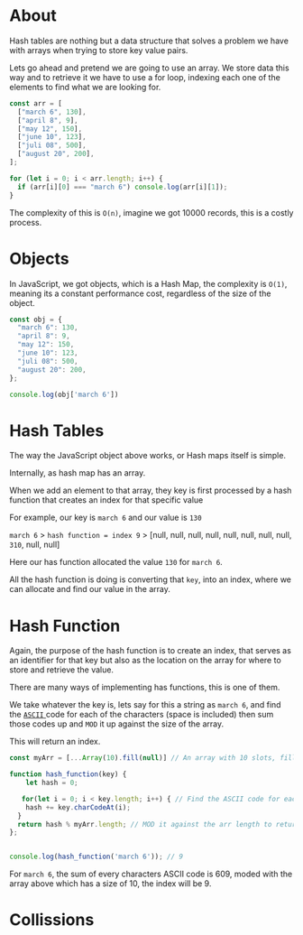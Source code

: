 # About
Hash tables are nothing but a data structure that solves a problem we have with arrays when trying to store key value pairs.

Lets go ahead and pretend we are going to use an array.
We store data this way and to retrieve it we have to use a for loop, indexing each one of the elements to find what we are looking for.

```js
const arr = [
  ["march 6", 130],
  ["april 8", 9],
  ["may 12", 150],
  ["june 10", 123],
  ["juli 08", 500],
  ["august 20", 200],
];

for (let i = 0; i < arr.length; i++) {
  if (arr[i][0] === "march 6") console.log(arr[i][1]);
}
```

The complexity of this is `O(n)`, imagine we got 10000 records, this is a costly process.

# Objects
In JavaScript, we got objects, which is a Hash Map, the complexity is `O(1)`, meaning its a constant performance cost, regardless of the size of the object.

```js
const obj = {
  "march 6": 130,
  "april 8": 9,
  "may 12": 150,
  "june 10": 123,
  "juli 08": 500,
  "august 20": 200,
};

console.log(obj['march 6'])
```
# Hash Tables
The way the JavaScript object above works, or Hash maps itself is simple.

Internally, as hash map has an array.

When we add an element to that array, they key is first processed by a hash function that creates an index for that specific value 

For example, our key is `march 6` and our value is `130` 

`march 6` > `hash function = index 9` > [null, null, null, null, null, null, null, null, `310`, null, null] 

Here our has function allocated the value `130` for `march 6`.

All the hash function is doing is converting that `key`, into an index, where we can allocate and find our value in the array.

# Hash Function
Again, the purpose of the hash function is to create an index, that serves as an identifier for that key but also as the location on the array for where to store and retrieve the value.

There are many ways of implementing has functions, this is one of them.

We take whatever the key is, lets say for this a string as `march 6`, and find the [`ASCII` ](https://www.lookuptables.com/text/ascii-table)code for each of the characters (space is included) then sum those codes up and `MOD` it up against the size of the array.


This will return an index.

```js
const myArr = [...Array(10).fill(null)] // An array with 10 slots, filled with null

function hash_function(key) {
    let hash = 0;

   for(let i = 0; i < key.length; i++) { // Find the ASCII code for each of the characters
    hash += key.charCodeAt(i);
  }
  return hash % myArr.length; // MOD it against the arr length to return the index
};


console.log(hash_function('march 6')); // 9
```

For `march 6`, the sum of every characters ASCII code is 609, moded with the array above which has a size of 10, the index will be 9.

# Collissions